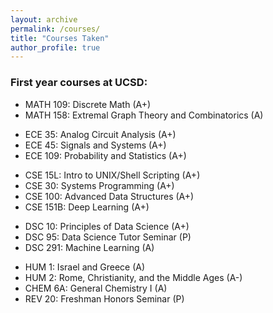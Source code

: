```yaml
---
layout: archive
permalink: /courses/
title: "Courses Taken"
author_profile: true
---
```


### First year courses at UCSD:

- MATH 109: Discrete Math (A+)
- MATH 158: Extremal Graph Theory and Combinatorics (A)

<!-- -->

- ECE 35: Analog Circuit Analysis (A+)
- ECE 45: Signals and Systems (A+)
- ECE 109: Probability and Statistics (A+)

<!-- -->

- CSE 15L: Intro to UNIX/Shell Scripting (A+)
- CSE 30: Systems Programming (A+)
- CSE 100: Advanced Data Structures (A+)
- CSE 151B: Deep Learning (A+)

<!-- -->

- DSC 10: Principles of Data Science (A+)
- DSC 95: Data Science Tutor Seminar (P)
- DSC 291: Machine Learning (A)

<!-- -->

- HUM 1: Israel and Greece (A)
- HUM 2: Rome, Christianity, and the Middle Ages (A-)
- CHEM 6A: General Chemistry I (A)
- REV 20: Freshman Honors Seminar (P)

